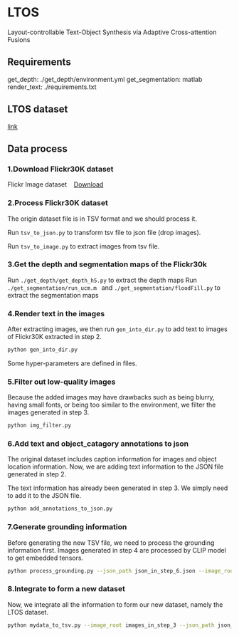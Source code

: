 # LTOS
Layout-controllable Text-Object Synthesis via Adaptive Cross-attention Fusions

## Requirements
get_depth: ./get_depth/environment.yml
get_segmentation: matlab
render_text: ./requirements.txt

## LTOS dataset 
[link](https://baidu.com)


## Data process
### 1.Download Flickr30K dataset
Flickr Image dataset &nbsp;&nbsp; [Download](https://www.kaggle.com/datasets/hsankesara/flickr-image-dataset/ "Download form kaggle")

### 2.Process Flickr30K dataset
The origin dataset file is in TSV format and we should process it.

Run `tsv_to_json.py` to transform tsv file to json file (drop images).

Run `tsv_to_image.py` to extract images from tsv file.
### 3.Get the depth and segmentation maps of the Flickr30k
Run  `./get_depth/get_depth_h5.py` to extract the depth maps
Run  `./get_segmentation/run_ucm.m ` and `./get_segmentation/floodFill.py`  to extract the segmentation maps

### 4.Render text in the images
After extracting images, we then run `gen_into_dir.py` to add text to images of Flickr30K extracted in step 2.
```bash
python gen_into_dir.py  
```
Some hyper-parameters are defined in files.

### 5.Filter out low-quality images
Because the added images may have drawbacks such as being blurry, having small fonts, or being too similar to the environment, we filter the images generated in step 3.
```bash
python img_filter.py
```
### 6.Add text and object_catagory annotations to json
The original dataset includes caption information for images and object location information. Now, we are adding text information to the JSON file generated in step 2.

The text information has already been generated in step 3. We simply need to add it to the JSON file.
```bash
python add_annotations_to_json.py 
```

### 7.Generate grounding information
Before generating the new TSV file, we need to process the grounding information first.
Images generated in step 4 are processed by CLIP model to get embedded tensors.

```bash
python process_grounding.py --json_path json_in_step_6.json --image_root images_in_step_3 --folder folder_in_step_3
```
### 8.Integrate to form a new dataset
Now, we integrate all the information to form our new dataset, namely the LTOS dataset.

```bash
python mydata_to_tsv.py --image_root images_in_step_3 --json_path json_in_step_6.json --tsv_path new_tsv_save_path.tsv --mask_root mask_in_file_of_step_3 --annotation_embedding_path file_in_step_7
```

